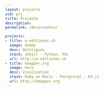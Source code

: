 ```yaml
---
layout: projects
uid: prj
title: Projekte
description: 
permalink: /de/projekte/

projects:
- title: e-editiones.ch
  image: dummy
  desc: Ontologies
  stack: Jekyll - Python, XSL
  url: http://e-editiones.ch
- title: kmapper.org
  image: here
  desc: Visulization
  stack: Ruby on Rails - Postgresql - D3.js
  url: http://kmapper.org
---
```

